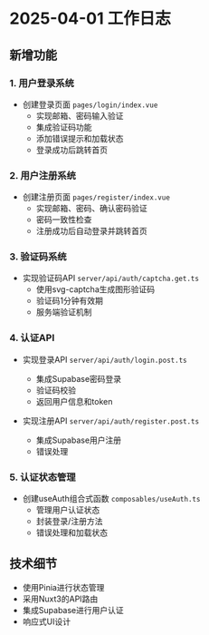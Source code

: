 # 2025-04-01 工作日志

## 新增功能

### 1. 用户登录系统
- 创建登录页面 `pages/login/index.vue`
  - 实现邮箱、密码输入验证
  - 集成验证码功能
  - 添加错误提示和加载状态
  - 登录成功后跳转首页

### 2. 用户注册系统
- 创建注册页面 `pages/register/index.vue`
  - 实现邮箱、密码、确认密码验证
  - 密码一致性检查
  - 注册成功后自动登录并跳转首页

### 3. 验证码系统
- 实现验证码API `server/api/auth/captcha.get.ts`
  - 使用svg-captcha生成图形验证码
  - 验证码1分钟有效期
  - 服务端验证机制

### 4. 认证API
- 实现登录API `server/api/auth/login.post.ts`
  - 集成Supabase密码登录
  - 验证码校验
  - 返回用户信息和token

- 实现注册API `server/api/auth/register.post.ts`
  - 集成Supabase用户注册
  - 错误处理

### 5. 认证状态管理
- 创建useAuth组合式函数 `composables/useAuth.ts`
  - 管理用户认证状态
  - 封装登录/注册方法
  - 错误处理和加载状态

## 技术细节
- 使用Pinia进行状态管理
- 采用Nuxt3的API路由
- 集成Supabase进行用户认证
- 响应式UI设计
